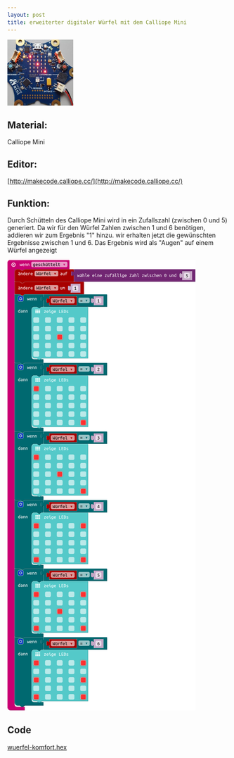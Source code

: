 ```yaml
---
layout: post
title: erweiterter digitaler Würfel mit dem Calliope Mini
---
```


![](/images/IMG_20171116_160650_011.jpg)

## Material:

Calliope Mini

## Editor:

[http://makecode.calliope.cc/](http://makecode.calliope.cc/)

## Funktion:

Durch Schütteln des Calliope Mini wird in ein Zufallszahl (zwischen 0 und 5) generiert.
Da wir für den Würfel Zahlen zwischen 1 und 6 benötigen, addieren wir zum Ergebnis "1" hinzu.
wir erhalten jetzt die gewünschten Ergebnisse zwischen 1 und 6. Das Ergebnis wird als "Augen" auf einem Würfel angezeigt

![](/images/mini-Screenshot_wuerfel_komfort.png)

## Code
[wuerfel-komfort.hex](/appendix/code/wuerfel-komfort.hex)
